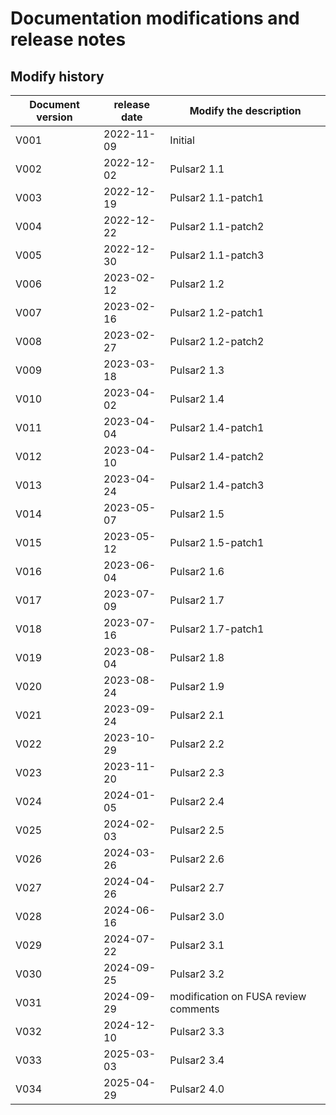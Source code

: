# Documentation modifications and release notes

## Modify history

| Document version | release date | Modify the description |
| --- | --- | --- |
| V001 | 2022-11-09 | Initial |
| V002 | 2022-12-02 | Pulsar2 1.1 |
| V003 | 2022-12-19 | Pulsar2 1.1-patch1 |
| V004 | 2022-12-22 | Pulsar2 1.1-patch2 |
| V005 | 2022-12-30 | Pulsar2 1.1-patch3 |
| V006 | 2023-02-12 | Pulsar2 1.2 |
| V007 | 2023-02-16 | Pulsar2 1.2-patch1 |
| V008 | 2023-02-27 | Pulsar2 1.2-patch2 |
| V009 | 2023-03-18 | Pulsar2 1.3 |
| V010 | 2023-04-02 | Pulsar2 1.4 |
| V011 | 2023-04-04 | Pulsar2 1.4-patch1 |
| V012 | 2023-04-10 | Pulsar2 1.4-patch2 |
| V013 | 2023-04-24 | Pulsar2 1.4-patch3 |
| V014 | 2023-05-07 | Pulsar2 1.5 |
| V015 | 2023-05-12 | Pulsar2 1.5-patch1 |
| V016 | 2023-06-04 | Pulsar2 1.6 |
| V017 | 2023-07-09 | Pulsar2 1.7 |
| V018 | 2023-07-16 | Pulsar2 1.7-patch1 |
| V019 | 2023-08-04 | Pulsar2 1.8 |
| V020 | 2023-08-24 | Pulsar2 1.9 |
| V021 | 2023-09-24 | Pulsar2 2.1 |
| V022 | 2023-10-29 | Pulsar2 2.2 |
| V023 | 2023-11-20 | Pulsar2 2.3 |
| V024 | 2024-01-05 | Pulsar2 2.4 |
| V025 | 2024-02-03 | Pulsar2 2.5 |
| V026 | 2024-03-26 | Pulsar2 2.6 |
| V027 | 2024-04-26 | Pulsar2 2.7 |
| V028 | 2024-06-16 | Pulsar2 3.0 |
| V029 | 2024-07-22 | Pulsar2 3.1 |
| V030 | 2024-09-25 | Pulsar2 3.2 |
| V031 | 2024-09-29 | modification on FUSA review comments |
| V032 | 2024-12-10 | Pulsar2 3.3 |
| V033 | 2025-03-03 | Pulsar2 3.4 |
| V034 | 2025-04-29 | Pulsar2 4.0 |